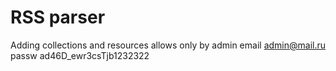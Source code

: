 # RSS parser

Adding collections and resources allows only by admin
email admin@mail.ru
passw ad46D_ewr3csTjb1232322
